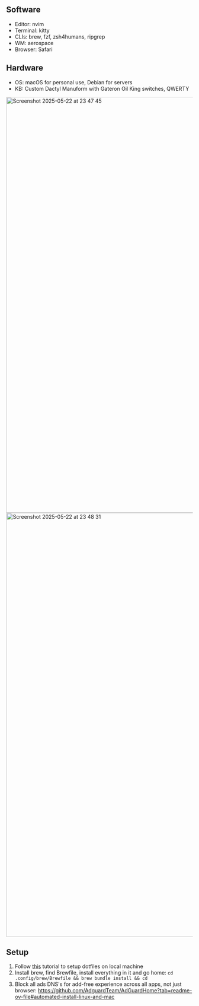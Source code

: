 ## Software
- Editor: nvim
- Terminal: kitty
- CLIs: brew, fzf, zsh4humans, ripgrep
- WM: aerospace
- Browser: Safari

## Hardware
- OS: macOS for personal use, Debian for servers
- KB: Custom Dactyl Manuform with Gateron Oil King switches, QWERTY

<img width="1121" alt="Screenshot 2025-05-22 at 23 47 45" src="https://github.com/user-attachments/assets/e466e859-b3b8-47d6-b5b1-d7b6de64807b" />
<img width="1143" alt="Screenshot 2025-05-22 at 23 48 31" src="https://github.com/user-attachments/assets/61da7064-e322-4005-b0ea-d1a4daffe702" />

## Setup
1. Follow [this](https://www.atlassian.com/git/tutorials/dotfiles) tutorial to setup dotfiles on local machine
2. Install brew, find Brewfile, install everything in it and go home: `cd .config/brew/Brewfile && brew bundle install && cd`
3. Block all ads DNS's for add-free experience across all apps, not just browser: https://github.com/AdguardTeam/AdGuardHome?tab=readme-ov-file#automated-install-linux-and-mac
